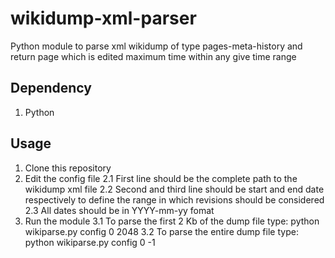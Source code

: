 # wikidump-xml-parser
Python module to parse xml wikidump of type pages-meta-history and return page which is edited maximum time within any give time range
## Dependency
 1. Python
## Usage
1. Clone this repository
2. Edit the config file
  2.1 First line should be the complete  path to the wikidump xml file
  2.2 Second and third line should be start and end date respectively to define the range in which revisions should be considered
  2.3 All dates should be in YYYY-mm-yy fomat
3. Run the module
  3.1 To parse the first 2 Kb of the dump file type: python wikiparse.py config 0 2048
  3.2 To parse the entire dump file type: python wikiparse.py config 0 -1

